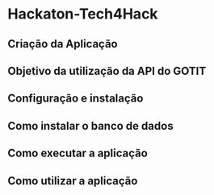 # Hackaton-Tech4Hack

## Criação da Aplicação

## Objetivo da utilização da API do GOTIT

## Configuração e instalação

## Como instalar o banco de dados

## Como executar a aplicação

## Como utilizar a aplicação
